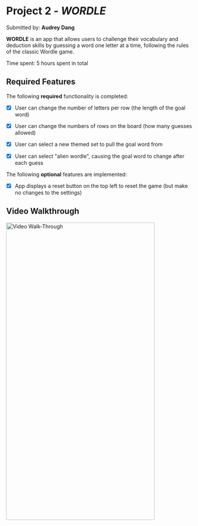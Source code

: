 # Project 2 - *WORDLE*

Submitted by: **Audrey Dang**

**WORDLE** is an app that allows users to challenge their vocabulary and deduction skills by guessing a word one letter at a time, following the rules of the classic Wordle game.

Time spent: 5 hours spent in total

## Required Features

The following **required** functionality is completed:

- [x] User can change the number of letters per row (the length of the goal word)
- [x] User can change the numbers of rows on the board (how many guesses allowed)
- [x] User can select a new themed set to pull the goal word from
- [x] User can select "alien wordle", causing the goal word to change after each guess


The following **optional** features are implemented:

- [x] App displays a reset button on the top left to reset the game (but make no changes to the settings)

## Video Walkthrough

<img src="https://i.imgur.com/ayXzOuc.gif" width="400" height="800" alt="Video Walk-Through">



